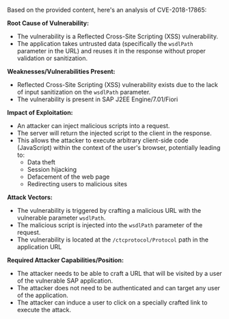 Based on the provided content, here's an analysis of CVE-2018-17865:

**Root Cause of Vulnerability:**
- The vulnerability is a Reflected Cross-Site Scripting (XSS) vulnerability.
- The application takes untrusted data (specifically the `wsdlPath` parameter in the URL) and reuses it in the response without proper validation or sanitization.

**Weaknesses/Vulnerabilities Present:**
-  Reflected Cross-Site Scripting (XSS) vulnerability exists due to the lack of input sanitization on the `wsdlPath` parameter.
- The vulnerability is present in SAP J2EE Engine/7.01/Fiori

**Impact of Exploitation:**
- An attacker can inject malicious scripts into a request.
- The server will return the injected script to the client in the response.
- This allows the attacker to execute arbitrary client-side code (JavaScript) within the context of the user's browser, potentially leading to:
    - Data theft
    - Session hijacking
    - Defacement of the web page
    - Redirecting users to malicious sites

**Attack Vectors:**
- The vulnerability is triggered by crafting a malicious URL with the vulnerable parameter `wsdlPath`.
- The malicious script is injected into the `wsdlPath` parameter of the request.
- The vulnerability is located at the `/ctcprotocol/Protocol` path in the application URL

**Required Attacker Capabilities/Position:**
- The attacker needs to be able to craft a URL that will be visited by a user of the vulnerable SAP application.
- The attacker does not need to be authenticated and can target any user of the application.
- The attacker can induce a user to click on a specially crafted link to execute the attack.